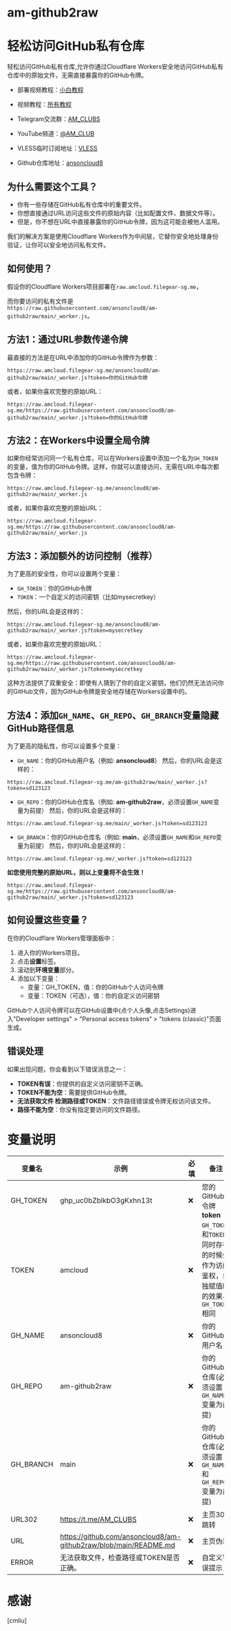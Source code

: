 # am-github2raw
# 轻松访问GitHub私有仓库
轻松访问GitHub私有仓库,允许你通过Cloudflare Workers安全地访问GitHub私有仓库中的原始文件，无需直接暴露你的GitHub令牌。

- 部署视频教程：[小白教程](https://www.youtube.com/watch?v=f9hDJCqAEGA)
- 视频教程：[所有教程](https://www.youtube.com/playlist?list=PLGVQi7TjHKXbrY0Pk8gm3T7m8MZ-InquF)

- Telegram交流群：[AM_CLUBS](https://t.me/AM_CLUBS)
- YouTube频道：[@AM_CLUB](https://youtube.com/@AM_CLUB)
- VLESS临时订阅地址：[VLESS](https://worker.amcloud.filegear-sg.me/866853eb-5293-4f09-bf00-e13eb237c655)
- Github仓库地址：[ansoncloud8](https://github.com/ansoncloud8)

## 为什么需要这个工具？

- 你有一些存储在GitHub私有仓库中的重要文件。
- 你想直接通过URL访问这些文件的原始内容（比如配置文件、数据文件等）。
- 但是，你不想在URL中直接暴露你的GitHub令牌，因为这可能会被他人滥用。

我们的解决方案是使用Cloudflare Workers作为中间层，它替你安全地处理身份验证，让你可以安全地访问私有文件。

## 如何使用？

假设你的Cloudflare Workers项目部署在`raw.amcloud.filegear-sg.me`，

而你要访问的私有文件是`https://raw.githubusercontent.com/ansoncloud8/am-github2raw/main/_worker.js`。

## 方法1：通过URL参数传递令牌

最直接的方法是在URL中添加你的GitHub令牌作为参数：

```url
https://raw.amcloud.filegear-sg.me/ansoncloud8/am-github2raw/main/_worker.js?token=你的GitHub令牌
```

或者，如果你喜欢完整的原始URL：

```url
https://raw.amcloud.filegear-sg.me/https://raw.githubusercontent.com/ansoncloud8/am-github2raw/main/_worker.js?token=你的GitHub令牌
```

## 方法2：在Workers中设置全局令牌

如果你经常访问同一个私有仓库，可以在Workers设置中添加一个名为`GH_TOKEN`的变量，值为你的GitHub令牌。这样，你就可以直接访问，无需在URL中每次都包含令牌：

```url
https://raw.amcloud.filegear-sg.me/ansoncloud8/am-github2raw/main/_worker.js
```

或者，如果你喜欢完整的原始URL：

```url
https://raw.amcloud.filegear-sg.me/https://raw.githubusercontent.com/ansoncloud8/am-github2raw/main/_worker.js
```

## 方法3：添加额外的访问控制（推荐）

为了更高的安全性，你可以设置两个变量：

- `GH_TOKEN`：你的GitHub令牌
- `TOKEN`：一个自定义的访问密钥（比如mysecretkey）

然后，你的URL会是这样的：

```url
https://raw.amcloud.filegear-sg.me/ansoncloud8/am-github2raw/main/_worker.js?token=mysecretkey
```

或者，如果你喜欢完整的原始URL：

```url
https://raw.amcloud.filegear-sg.me/https://raw.githubusercontent.com/ansoncloud8/am-github2raw/main/_worker.js?token=mysecretkey
```

这种方法提供了双重安全：即使有人猜到了你的自定义密钥，他们仍然无法访问你的GitHub文件，因为GitHub令牌是安全地存储在Workers设置中的。

## 方法4：添加`GH_NAME`、`GH_REPO`、`GH_BRANCH`变量**隐藏GitHub路径信息**

为了更高的隐私性，你可以设置多个变量：

- `GH_NAME`：你的GitHub用户名（例如: **ansoncloud8**）
  然后，你的URL会是这样的：

```url
https://raw.amcloud.filegear-sg.me/am-github2raw/main/_worker.js?token=sd123123
```

- `GH_REPO`：你的GitHub仓库名（例如: **am-github2raw**，必须设置`GH_NAME`变量为前提）
  然后，你的URL会是这样的：

```url
https://raw.amcloud.filegear-sg.me/main/_worker.js?token=sd123123
```

- `GH_BRANCH`：你的GitHub仓库名（例如: **main**，必须设置`GH_NAME`和`GH_REPO`变量为前提）
  然后，你的URL会是这样的：

```url
https://raw.amcloud.filegear-sg.me/_worker.js?token=sd123123
```

**如您使用完整的原始URL，则以上变量将不会生效！**

```url
https://raw.amcloud.filegear-sg.me/https://raw.githubusercontent.com/ansoncloud8/am-github2raw/main/_worker.js?token=sd123123
```

## 如何设置这些变量？

在你的Cloudflare Workers管理面板中：

1. 进入你的Workers项目。
2. 点击**设置**标签。
3. 滚动到**环境变量**部分。
4. 添加以下变量：
   - 变量：GH_TOKEN，值：你的GitHub个人访问令牌
   - 变量：TOKEN（可选），值：你的自定义访问密钥

GitHub个人访问令牌可以在GitHub设置中(点个人头像,点击Settings)进入"Developer settings" > "Personal access tokens“ > "tokens (classic)"页面生成。

## 错误处理

如果出现问题，你会看到以下错误消息之一：

- **TOKEN有误**：你提供的自定义访问密钥不正确。
- **TOKEN不能为空**：需要提供GitHub令牌。
- **无法获取文件 检测路径或TOKEN**：文件路径错误或令牌无权访问该文件。
- **路径不能为空**：你没有指定要访问的文件路径。

# 变量说明

| 变量名    | 示例                                                        | 必填 | 备注                                                         |
| --------- | ----------------------------------------------------------- | ---- | ------------------------------------------------------------ |
| GH_TOKEN  | ghp_uc0bZblkbO3gKxhn13t                    | ❌    | 您的GitHub令牌 **token**                                     |
| TOKEN     | amcloud                                                | ❌    | `GH_TOKEN`和`TOKEN`同时存在的时候会作为访问鉴权，单独赋值时的效果与`GH_TOKEN`相同 |
| GH_NAME   | ansoncloud8                                                       | ❌    | 你的GitHub用户名                                             |
| GH_REPO   | am-github2raw                                              | ❌    | 你的GitHub仓库(必须设置`GH_NAME`变量为前提)                  |
| GH_BRANCH | main                                                        | ❌    | 你的GitHub仓库(必须设置`GH_NAME`和`GH_REPO`变量为前提)       |
| URL302    | https://t.me/AM_CLUBS                                     | ❌    | 主页302跳转                                                  |
| URL       | https://github.com/ansoncloud8/am-github2raw/blob/main/README.md | ❌    | 主页伪装                                                     |
| ERROR     | 无法获取文件，检查路径或TOKEN是否正确。                     | ❌    | 自定义错误提示                                               |

# 感谢
[cmliu]